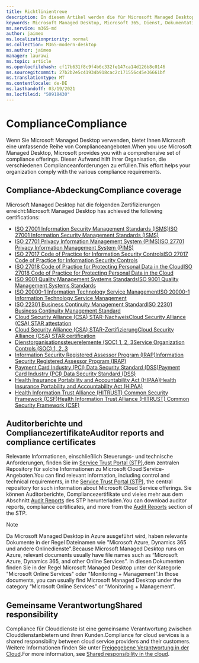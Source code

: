 ```yaml
---
title: Richtlinientreue
description: In diesem Artikel werden die für Microsoft Managed Desktop relevanten Compliancestandards aufgeführt.
keywords: Microsoft Managed Desktop, Microsoft 365, Dienst, Dokumentation
ms.service: m365-md
author: jaimeo
ms.localizationpriority: normal
ms.collection: M365-modern-desktop
ms.author: jaimeo
manager: laurawi
ms.topic: article
ms.openlocfilehash: cf17b631f8c9f4b6c332fe147ca14d126b8c0146
ms.sourcegitcommit: 27b2b2e5c41934b918cac2c171556c45e36661bf
ms.translationtype: MT
ms.contentlocale: de-DE
ms.lasthandoff: 03/19/2021
ms.locfileid: "50918430"
---
```

# <a name="compliance"></a><span data-ttu-id="42852-104">Compliance</span><span class="sxs-lookup"><span data-stu-id="42852-104">Compliance</span></span>

<span data-ttu-id="42852-105">Wenn Sie Microsoft Managed Desktop verwenden, bietet Ihnen Microsoft eine umfassende Reihe von Complianceangeboten.</span><span class="sxs-lookup"><span data-stu-id="42852-105">When you use Microsoft Managed Desktop, Microsoft provides you with a comprehensive set of compliance offerings.</span></span> <span data-ttu-id="42852-106">Dieser Aufwand hilft Ihrer Organisation, die verschiedenen Complianceanforderungen zu erfüllen.</span><span class="sxs-lookup"><span data-stu-id="42852-106">This effort helps your organization comply with the various compliance requirements.</span></span>

## <a name="compliance-coverage"></a><span data-ttu-id="42852-107">Compliance-Abdeckung</span><span class="sxs-lookup"><span data-stu-id="42852-107">Compliance coverage</span></span>

<span data-ttu-id="42852-108">Microsoft Managed Desktop hat die folgenden Zertifizierungen erreicht:</span><span class="sxs-lookup"><span data-stu-id="42852-108">Microsoft Managed Desktop has achieved the following certifications:</span></span>

- [<span data-ttu-id="42852-109">ISO 27001 Information Security Management Standards (ISMS)</span><span class="sxs-lookup"><span data-stu-id="42852-109">ISO 27001 Information Security Management Standards (ISMS)</span></span>](/compliance/regulatory/offering-ISO-27001)
- [<span data-ttu-id="42852-110">ISO 27701 Privacy Information Management System (PIMS)</span><span class="sxs-lookup"><span data-stu-id="42852-110">ISO 27701 Privacy Information Management System (PIMS)</span></span>](/compliance/regulatory/offering-iso-27701)
- [<span data-ttu-id="42852-111">ISO 27017 Code of Practice for Information Security Controls</span><span class="sxs-lookup"><span data-stu-id="42852-111">ISO 27017 Code of Practice for Information Security Controls</span></span>](/compliance/regulatory/offering-ISO-27017)
- [<span data-ttu-id="42852-112">ISO 27018 Code of Practice for Protecting Personal Data in the Cloud</span><span class="sxs-lookup"><span data-stu-id="42852-112">ISO 27018 Code of Practice for Protecting Personal Data in the Cloud</span></span>](/compliance/regulatory/offering-ISO-27018)
- [<span data-ttu-id="42852-113">ISO 9001 Quality Management Systems Standards</span><span class="sxs-lookup"><span data-stu-id="42852-113">ISO 9001 Quality Management Systems Standards</span></span>](/compliance/regulatory/offering-ISO-9001)
- [<span data-ttu-id="42852-114">ISO 20000-1 Information Technology Service Management</span><span class="sxs-lookup"><span data-stu-id="42852-114">ISO 20000-1 Information Technology Service Management</span></span>](/compliance/regulatory/offering-ISO-20000-1-2011)
- [<span data-ttu-id="42852-115">ISO 22301 Business Continuity Management Standard</span><span class="sxs-lookup"><span data-stu-id="42852-115">ISO 22301 Business Continuity Management Standard</span></span>](/compliance/regulatory/offering-ISO-22301)
- [<span data-ttu-id="42852-116">Cloud Security Alliance (CSA) STAR-Nachweis</span><span class="sxs-lookup"><span data-stu-id="42852-116">Cloud Security Alliance (CSA) STAR attestation</span></span>](/compliance/regulatory/offering-CSA-STAR-Attestation)
- [<span data-ttu-id="42852-117">Cloud Security Alliance (CSA) STAR-Zertifizierung</span><span class="sxs-lookup"><span data-stu-id="42852-117">Cloud Security Alliance (CSA) STAR certification</span></span>](/compliance/regulatory/offering-CSA-Star-Certification)
- [<span data-ttu-id="42852-118">Dienstorganisationssteuerelemente (SOC) 1, 2, 3</span><span class="sxs-lookup"><span data-stu-id="42852-118">Service Organization Controls (SOC) 1, 2, 3</span></span>](/compliance/regulatory/offering-SOC)
- [<span data-ttu-id="42852-119">Information Security Registered Assessor Program (IRAP)</span><span class="sxs-lookup"><span data-stu-id="42852-119">Information Security Registered Assessor Program (IRAP)</span></span>](/compliance/regulatory/offering-ccsl-irap-australia)
- [<span data-ttu-id="42852-120">Payment Card Industry (PCI) Data Security Standard (DSS)</span><span class="sxs-lookup"><span data-stu-id="42852-120">Payment Card Industry (PCI) Data Security Standard (DSS)</span></span>](/compliance/regulatory/offering-PCI-DSS)
- [<span data-ttu-id="42852-121">Health Insurance Portability and Accountability Act (HIPAA)</span><span class="sxs-lookup"><span data-stu-id="42852-121">Health Insurance Portability and Accountability Act (HIPAA)</span></span>](/compliance/regulatory/offering-hipaa-hitech)
- [<span data-ttu-id="42852-122">Health Information Trust Alliance (HITRUST) Common Security Framework (CSF)</span><span class="sxs-lookup"><span data-stu-id="42852-122">Health Information Trust Alliance (HITRUST) Common Security Framework (CSF)</span></span>](/compliance/regulatory/offering-hitrust)


## <a name="auditor-reports-and-compliance-certificates"></a><span data-ttu-id="42852-123">Auditorberichte und Compliancezertifikate</span><span class="sxs-lookup"><span data-stu-id="42852-123">Auditor reports and compliance certificates</span></span>

<span data-ttu-id="42852-124">Relevante Informationen, einschließlich Steuerungs- und technische Anforderungen, finden Sie im [Service Trust Portal (STP),](https://servicetrust.microsoft.com/)dem zentralen Repository für solche Informationen zu Microsoft Cloud Service-Angeboten.</span><span class="sxs-lookup"><span data-stu-id="42852-124">You can find relevant information, including control and technical requirements, in the [Service Trust Portal (STP)](https://servicetrust.microsoft.com/), the central repository for such information about Microsoft Cloud Service offerings.</span></span> <span data-ttu-id="42852-125">Sie können Auditorberichte, Compliancezertifikate und vieles mehr aus dem Abschnitt [Audit Reports](https://servicetrust.microsoft.com/ViewPage/MSComplianceGuide) des STP herunterladen.</span><span class="sxs-lookup"><span data-stu-id="42852-125">You can download auditor reports, compliance certificates, and more from the [Audit Reports](https://servicetrust.microsoft.com/ViewPage/MSComplianceGuide) section of the STP.</span></span>

> [!NOTE]
> <span data-ttu-id="42852-126">Da Microsoft Managed Desktop in Azure ausgeführt wird, haben relevante Dokumente in der Regel Dateinamen wie "Microsoft Azure, Dynamics 365 und andere Onlinedienste".</span><span class="sxs-lookup"><span data-stu-id="42852-126">Because Microsoft Managed Desktop runs on Azure, relevant documents usually have file names such as “Microsoft Azure, Dynamics 365, and other Online Services”.</span></span> <span data-ttu-id="42852-127">In diesen Dokumenten finden Sie in der Regel Microsoft Managed Desktop unter der Kategorie "Microsoft Online Services" oder "Monitoring + Management".</span><span class="sxs-lookup"><span data-stu-id="42852-127">In those documents, you can usually find Microsoft Managed Desktop under the category “Microsoft Online Services” or “Monitoring + Management”.</span></span>

## <a name="shared-responsibility"></a><span data-ttu-id="42852-128">Gemeinsame Verantwortung</span><span class="sxs-lookup"><span data-stu-id="42852-128">Shared responsibility</span></span>

<span data-ttu-id="42852-129">Compliance für Clouddienste ist eine gemeinsame Verantwortung zwischen Clouddienstanbietern und ihren Kunden.</span><span class="sxs-lookup"><span data-stu-id="42852-129">Compliance for cloud services is a shared responsibility between cloud service providers and their customers.</span></span> <span data-ttu-id="42852-130">Weitere Informationen finden Sie unter [Freigegebene Verantwortung in der Cloud](/azure/security/fundamentals/shared-responsibility).</span><span class="sxs-lookup"><span data-stu-id="42852-130">For more information, see [Shared responsibility in the cloud](/azure/security/fundamentals/shared-responsibility).</span></span>